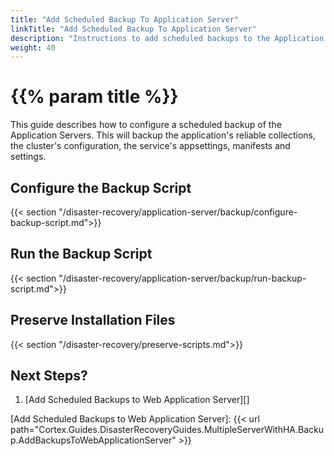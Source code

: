 ```yaml
---
title: "Add Scheduled Backup To Application Server"
linkTitle: "Add Scheduled Backup To Application Server"
description: "Instructions to add scheduled backups to the Application Server."
weight: 40
---
```


# {{% param title %}}

This guide describes how to configure a scheduled backup of the Application Servers. This will backup the application's reliable collections, the cluster's configuration, the service's appsettings, manifests and settings.

## Configure the Backup Script

{{< section "/disaster-recovery/application-server/backup/configure-backup-script.md">}}

## Run the Backup Script

{{< section "/disaster-recovery/application-server/backup/run-backup-script.md">}}

## Preserve Installation Files

{{< section "/disaster-recovery/preserve-scripts.md">}}

## Next Steps?

1. [Add Scheduled Backups to Web Application Server][]

[Add Scheduled Backups to Web Application Server]: {{< url path="Cortex.Guides.DisasterRecoveryGuides.MultipleServerWithHA.Backup.AddBackupsToWebApplicationServer" >}}